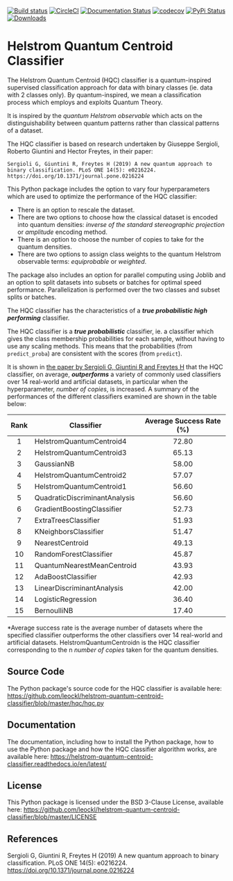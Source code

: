 [![Build status](https://ci.appveyor.com/api/projects/status/7lmgxf21o6atqs25?svg=true)](https://ci.appveyor.com/project/leockl/helstrom-quantum-centroid-classifier)
[![CircleCI](https://circleci.com/gh/leockl/helstrom-quantum-centroid-classifier.svg?style=svg)](https://circleci.com/gh/leockl/helstrom-quantum-centroid-classifier)
[![Documentation Status](https://readthedocs.org/projects/helstrom-quantum-centroid-classifier/badge/?version=latest)](https://helstrom-quantum-centroid-classifier.readthedocs.io/en/latest/?badge=latest)
[![codecov](https://codecov.io/gh/leockl/helstrom-quantum-centroid-classifier/branch/master/graph/badge.svg)](https://codecov.io/gh/leockl/helstrom-quantum-centroid-classifier)
[![PyPi Status](https://img.shields.io/pypi/v/HQC.svg?color=brightgreen)](https://pypi.org/project/HQC/)
[![Downloads](https://pepy.tech/badge/hqc)](https://pepy.tech/project/hqc)

# Helstrom Quantum Centroid Classifier
The Helstrom Quantum Centroid (HQC) classifier is a quantum-inspired supervised classification approach for data with binary classes (ie. data with 2 classes only). By quantum-inspired, we mean a classification process which employs and exploits Quantum Theory.

It is inspired by the *quantum Helstrom observable* which acts on the distinguishability between quantum patterns rather than classical patterns of a dataset.

The HQC classifier is based on research undertaken by Giuseppe Sergioli, Roberto Giuntini and Hector Freytes, in their paper:

    Sergioli G, Giuntini R, Freytes H (2019) A new quantum approach to binary classification. PLoS ONE 14(5): e0216224.
    https://doi.org/10.1371/journal.pone.0216224

This Python package includes the option to vary four hyperparameters which are used to optimize the performance of the HQC classifier:
* There is an option to rescale the dataset.
* There are two options to choose how the classical dataset is encoded into quantum densities: *inverse of the standard stereographic projection* or *amplitude* encoding method.
* There is an option to choose the number of copies to take for the quantum densities.
* There are two options to assign class weights to the quantum Helstrom observable terms: *equiprobable* or *weighted*.

The package also includes an option for parallel computing using Joblib and an option to split datasets into subsets or batches for optimal speed performance. Parallelization is performed over the two classes and subset splits or batches.

The HQC classifier has the characteristics of a **_true probabilistic high performing_** classifier.

The HQC classifier is a **_true probabilistic_** classifier, ie. a classifier which gives the class membership probabilities for each sample, without having to use any scaling methods. This means that the probabilities (from `predict_proba`) are consistent with the scores (from `predict`).

It is shown in [the paper by Sergioli G, Giuntini R and Freytes H](https://doi.org/10.1371/journal.pone.0216224) that the HQC classifier, on average, **_outperforms_** a variety of commonly used classifiers over 14 real-world and artificial datasets, in particular when the hyperparameter, *number of copies*, is increased. A summary of the performances of the different classifiers examined are shown in the table below:

| Rank | Classifier                    | Average Success Rate (%) |
|:----:| ----------------------------- |:------------------------:|
| 1    | HelstromQuantumCentroid4      | 72.80                    |
| 2    | HelstromQuantumCentroid3      | 65.13                    |
| 3    | GaussianNB                    | 58.00                    |
| 4    | HelstromQuantumCentroid2      | 57.07                    |
| 5    | HelstromQuantumCentroid1      | 56.60                    |
| 5    | QuadraticDiscriminantAnalysis | 56.60                    |
| 6    | GradientBoostingClassifier    | 52.73                    |
| 7    | ExtraTreesClassifier          | 51.93                    |
| 8    | KNeighborsClassifier          | 51.47                    |
| 9    | NearestCentroid               | 49.13                    |
| 10   | RandomForestClassifier        | 45.87                    |
| 11   | QuantumNearestMeanCentroid    | 43.93                    |
| 12   | AdaBoostClassifier            | 42.93                    |
| 13   | LinearDiscriminantAnalysis    | 42.00                    |
| 14   | LogisticRegression            | 36.40                    |
| 15   | BernoulliNB                   | 17.40                    |

*Average success rate is the average number of datasets where the specified classifier outperforms the other classifiers over 14 real-world and artificial datasets. HelstromQuantumCentroidn is the HQC classifier corresponding to the n *number of copies* taken for the quantum densities.

## Source Code
The Python package's source code for the HQC classifier is available here: 
https://github.com/leockl/helstrom-quantum-centroid-classifier/blob/master/hqc/hqc.py

## Documentation
The documentation, including how to install the Python package, how to use the Python package and how the HQC classifier algorithm works, are available here: 
https://helstrom-quantum-centroid-classifier.readthedocs.io/en/latest/

## License
This Python package is licensed under the BSD 3-Clause License, available here: 
https://github.com/leockl/helstrom-quantum-centroid-classifier/blob/master/LICENSE

## References
Sergioli G, Giuntini R, Freytes H (2019) A new quantum approach to binary classification. PLoS ONE 14(5): e0216224.
https://doi.org/10.1371/journal.pone.0216224
